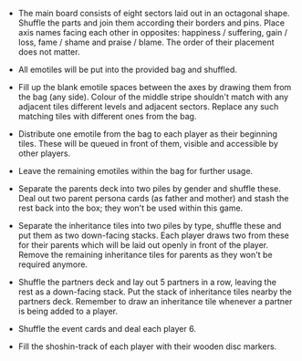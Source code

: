 - The main board consists of eight sectors laid out in an octagonal shape. Shuffle the parts and join them according their borders and pins. Place axis names facing each other in opposites: happiness / suffering, gain / loss, fame / shame and praise / blame. The order of their placement does not matter.

- All emotiles will be put into the provided bag and shuffled. 

- Fill up the blank emotile spaces between the axes by drawing them from the bag (any side). Colour of the middle stripe shouldn't match with any adjacent tiles different levels and adjacent sectors. Replace any such matching tiles with different ones from the bag.

- Distribute one emotile from the bag to each player as their beginning tiles. These will be queued in front of them, visible and accessible by other players.

- Leave the remaining emotiles within the bag for further usage.

- Separate the parents deck into two piles by gender and shuffle these. Deal out two parent persona cards (as father and mother) and stash the rest back into the box; they won't be used within this game.

- Separate the inheritance tiles into two piles by type, shuffle these and put them as two  down-facing stacks. Each player draws two from these for their parents which will be laid out openly in front of the player. Remove the remaining inheritance tiles for parents as they won't be required anymore. 

- Shuffle the partners deck and lay out 5 partners in a row, leaving the rest as a down-facing stack. Put the stack of inheritance tiles nearby the partners deck. Remember to draw an inheritance tile whenever a partner is being added to a player.

- Shuffle the event cards and deal each player 6.

- Fill the shoshin-track of each player with their wooden disc markers.

